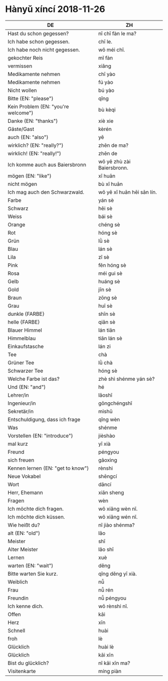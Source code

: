 # Hànyǔ xíncí 2018-11-26

| DE                                  | ZH                         |
| ----------------------------------- | -------------------------- |
| Hast du schon gegessen?             | nǐ chī fàn le ma?          |
| Ich habe schon gegessen.            | chī le.                    |
| Ich habe noch nicht gegessen.       | wǒ méi chī.                |
| gekochter Reis                      | mǐ fàn                     |
| vermissen                           | xiǎng                      |
| Medikamente nehmen                  | chī yào                    |
| Medikamente nehmen                  | fú yào                     |
| Nicht wollen                        | bú yào                     |
| Bitte (EN: "please")                | qǐng                       |
| Kein Problem (EN: "you're welcome") | bù kèqi                    |
| Danke (EN: "thanks")                | xiè xie                    |
| Gäste/Gast                          | kèrén                      |
| auch (EN: "also")                   | yě                         |
| wirklich? (EN: "really?")           | zhēn de ma?                |
| wirklich! (EN: "really!")           | zhēn de                    |
| Ich komme auch aus Baiersbronn      | wǒ yě zhù zài Baiersbronn. |
| mögen (EN: "like")                  | xǐ huān                    |
| nicht mögen                         | bù xǐ huān                 |
| Ich mag auch den Schwarzwald.       | wǒ yě xǐ huān hēi sān lín. |
| Farbe                               | yán sè                     |
| Schwarz                             | hēi sè                     |
| Weiss                               | bái sè                     |
| Orange                              | chéng sè                   |
| Rot                                 | hóng sè                    |
| Grün                                | lǜ sè                      |
| Blau                                | lán sè                     |
| Lila                                | zǐ sè                      |
| Pink                                | fěn hóng sè                |
| Rosa                                | méi gui sè                 |
| Gelb                                | huáng sè                   |
| Gold                                | jīn sè                     |
| Braun                               | zōng sè                    |
| Grau                                | huī sè                     |
| dunkle {FARBE}                      | shīn sè                    |
| helle {FARBE}                       | qiǎn sè                    |
| Blauer Himmel                       | lán tiān                   |
| Himmelblau                          | tiān lán sè                |
| Einkaufstasche                      | lán zi                     |
| Tee                                 | chà                        |
| Grüner Tee                          | lǜ chà                     |
| Schwarzer Tee                       | hóng sè                    |
| Welche Farbe ist das?               | zhè shì shénme yán sè?     |
| Und (EN: "and")                     | hé                         |
| Lehrer/in                           | lǎoshī                     |
| Ingenieur/in                        | gōngchéngshī               |
| Sekretär/in                         | mìshū                      |
| Entschuldigung, dass ich frage      | qǐng wèn                   |
| Was                                 | shénme                     |
| Vorstellen (EN: "introduce")        | jièshào                    |
| mal kurz                            | yī xià                     |
| Freund                              | péngyou                    |
| sich freuen                         | gāoxìng                    |
| Kennen lernen (EN: "get to know")   | rènshi                     |
| Neue Vokabel                        | shēngcí                    |
| Wort                                | dāncí                      |
| Herr, Ehemann                       | xiān sheng                 |
| Fragen                              | wèn                        |
| Ich möchte dich fragen.             | wǒ xiǎng wèn nǐ.           |
| Ich möchte dich küssen.             | wǒ xiǎng wén nǐ.           |
| Wie heißt du?                       | nǐ jiào shénma?            |
| alt (EN: "old")                     | lǎo                        |
| Meister                             | shī                        |
| Alter Meister                       | lǎo shī                    |
| Lernen                              | xuè                        |
| warten (EN: "wait")                 | děng                       |
| Bitte warten Sie kurz.              | qǐng děng yī xià.          |
| Weiblich                            | nǚ                         |
| Frau                                | nǚ rén                     |
| Freundin                            | nǚ péngyou                 |
| Ich kenne dich.                     | wǒ rènshi nǐ.              |
| Offen                               | kāi                        |
| Herz                                | xīn                        |
| Schnell                             | huài                       |
| froh                                | lè                         |
| Glücklich                           | huài lè                    |
| Glücklich                           | kāi xīn                    |
| Bist du glücklich?                  | nǐ kāi xīn ma?             |
| Visitenkarte                        | míng piàn                  |
